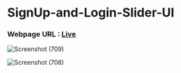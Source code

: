 # SignUp-and-Login-Slider-UI

### Webpage URL : [Live](https://adityapandey1111.github.io/SignUp-and-Login-Slider-UI/)
![Screenshot (709)](https://github.com/adityapandey1111/SignUp-and-Login-Slider-UI/assets/114282369/cf291bfa-88cd-4bcb-8482-19b0fe74e359)

![Screenshot (708)](https://github.com/adityapandey1111/SignUp-and-Login-Slider-UI/assets/114282369/88f3b7a8-bec6-473c-a564-07e14e4700a1)
